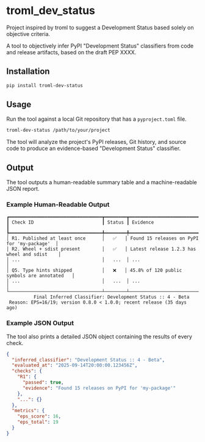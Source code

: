 # troml_dev_status
Project inspired by troml to suggest a Development Status based solely on objective criteria.

A tool to objectively infer PyPI "Development Status" classifiers from code and release artifacts, based on the draft PEP XXXX.

## Installation

```bash
pip install troml-dev-status
````

## Usage

Run the tool against a local Git repository that has a `pyproject.toml` file.

```bash
troml-dev-status /path/to/your/project
```

The tool will analyze the project's PyPI releases, Git history, and source code to produce an evidence-based "Development Status" classifier.

## Output

The tool outputs a human-readable summary table and a machine-readable JSON report.

### Example Human-Readable Output

```
┏━━━━━━━━━━━━━━━━━━━━━━━━━━━━━━━━━━┳━━━━━━━━┳━━━━━━━━━━━━━━━━━━━━━━━━━━━━━━━━━━━━━━━━━━━━━┓
┃ Check ID                         ┃ Status ┃ Evidence                                    ┃
┡━━━━━━━━━━━━━━━━━━━━━━━━━━━━━━━━━━╇━━━━━━━━╇━━━━━━━━━━━━━━━━━━━━━━━━━━━━━━━━━━━━━━━━━━━━━┩
│ R1. Published at least once      │   ✅   │ Found 15 releases on PyPI for 'my-package'  │
│ R2. Wheel + sdist present        │   ✅   │ Latest release 1.2.3 has wheel and sdist    │
│ ...                              │   ...  │ ...                                         │
│ Q5. Type hints shipped           │   ❌   │ 45.8% of 120 public symbols are annotated   │
│ ...                              │   ...  │ ...                                         │
└──────────────────────────────────┴────────┴─────────────────────────────────────────────┘
          Final Inferred Classifier: Development Status :: 4 - Beta
 Reason: EPS=16/19; version 0.8.0 < 1.0.0; recent release (35 days ago)
```

### Example JSON Output

The tool also prints a detailed JSON object containing the results of every check.

```json
{
  "inferred_classifier": "Development Status :: 4 - Beta",
  "evaluated_at": "2025-09-14T20:00:00.123456Z",
  "checks": {
    "R1": {
      "passed": true,
      "evidence": "Found 15 releases on PyPI for 'my-package'"
    },
    "...": {}
  },
  "metrics": {
    "eps_score": 16,
    "eps_total": 19
  }
}
```
